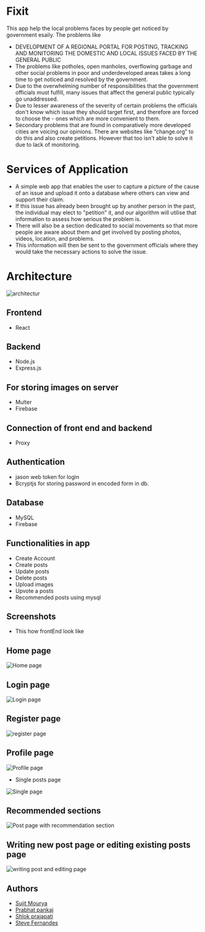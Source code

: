 # Fixit
This app help the local problems faces by people get noticed by government esaily. The problems like
- DEVELOPMENT OF A REGIONAL PORTAL FOR  POSTING, TRACKING AND MONITORING THE DOMESTIC AND LOCAL ISSUES FACED BY THE GENERAL PUBLIC
- The problems like potholes, open manholes, overflowing garbage and other social problems in poor and underdeveloped areas takes a long time to get noticed and         resolved by the government.
- Due to the overwhelming number of responsibilities that the government officials must fulfill, many issues that affect the general public typically go unaddressed.
- Due to lesser awareness of the severity of certain problems the officials don't know which issue they should target first, and therefore are forced to choose the  -   ones which are more convenient to them.
- Secondary problems that are found in comparatively more developed cities are voicing our opinions. There are websites like “change.org” to do this and also create     petitions. However that too isn't able to solve it due to lack of monitoring.

# Services of Application

- A simple web app that enables the user to capture a picture of the cause of an issue and upload it onto a database where others can view and support their claim.
- If this issue has already been brought up by another person in the past, the individual may elect to "petition" it, and our algorithm will utilise that information     to assess how serious the problem is.
- There will also be a section dedicated to social movements so that more people are aware about them and get involved by posting photos, videos, location, and           problems.
- This information will then be sent to the government officials where they would take the necessary actions to solve the issue.

# Architecture

![architectur](https://github.com/mouryasujit/FIXIT/blob/master/images%20for%20readme/upload.png?raw=true)

## Frontend

- React

## Backend

- Node.js
- Express.js

## For storing images on server
- Multer
- Firebase

## Connection of front end and backend

- Proxy


## Authentication
 - jason web token for login
 - Bcryptjs for storing password in encoded form in db.
 
## Database

- MySQL
- Firebase

## Functionalities in app
- Create Account
- Create posts
- Update posts
- Delete posts
- Upload images
- Upvote a posts
- Recommended posts using mysql

## Screenshots
- This how frontEnd look like
## Home page

![Home page](https://github.com/mouryasujit/FIXIT/blob/master/images%20for%20readme/homepage.png?raw=true)

## Login page

![Login page](https://github.com/mouryasujit/FIXIT/blob/master/images%20for%20readme/login.png?raw=true)

## Register page

![register page](https://github.com/mouryasujit/FIXIT/blob/master/images%20for%20readme/register.png?raw=true)

## Profile page

![Profile page](https://github.com/mouryasujit/FIXIT/blob/master/images%20for%20readme/profilepage.png?raw=true)

- Single posts page

![Single page](https://github.com/mouryasujit/FIXIT/blob/master/images%20for%20readme/singlepage.png?raw=true)

## Recommended sections

![Post page with recommendation section](https://github.com/mouryasujit/FIXIT/blob/master/images%20for%20readme/recommendationpage.png?raw=true)

## Writing new post page or editing existing posts page

![writing post and editing page](https://github.com/mouryasujit/FIXIT/blob/master/images%20for%20readme/updateissuepage.png?raw=true)


## Authors

- [Sujit Mourya](https://github.com/mouryasujit)
- [Prabhat pankaj](https://github.com/XprabhatX)
- [Shlok prajapati](https://github.com/shlok-2003)
- [Steve Fernandes](https://github.com/Aspireve )
